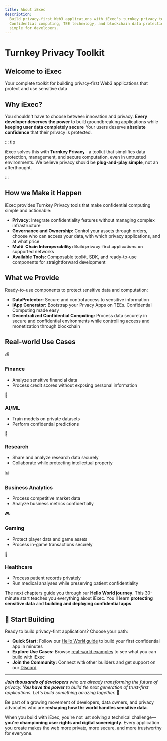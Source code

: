 ```yaml
---
title: About iExec
description:
  Build privacy-first Web3 applications with iExec's turnkey privacy toolkit.
  Confidential computing, TEE technology, and blockchain data protection made
  simple for developers.
---
```


<script setup>
import Banner from '../components/Banner.vue'
import Container from '../components/Container.vue'
</script>

# Turnkey Privacy Toolkit

<Banner>
  <h2 class="text-2xl font-bold mt-0 !border-none">Welcome to iExec</h2>
  <p>Your complete toolkit for building privacy-first Web3 applications that protect and use sensitive data</p>
</Banner>

## Why iExec?

You shouldn't have to choose between innovation and privacy. **Every developer
deserves the power** to build groundbreaking applications while **keeping user
data completely secure**. Your users deserve **absolute confidence** that their
privacy is protected.

::: tip <i></i>

iExec solves this with **Turnkey Privacy** - a toolkit that simplifies data
protection, management, and secure computation, even in untrusted environments.
We believe privacy should be **plug-and-play simple**, not an afterthought.

:::

## How we Make it Happen

iExec provides Turnkey Privacy tools that make confidential computing simple and
actionable:

- **Privacy:** Integrate confidentiality features without managing complex
  infrastructure
- **Governance and Ownership:** Control your assets through orders, choose who
  can access your data, with which privacy applications, and at what price
- **Multi-Chain Interoperability:** Build privacy-first applications on
  supported networks
- **Available Tools:** Composable toolkit, SDK, and ready-to-use components for
  straightforward development

## What we Provide

Ready-to-use components to protect sensitive data and computation:

- **DataProtector:** Secure and control access to sensitive information
- **iApp Generator:** Bootstrap your Privacy Apps on TEEs. Confidential
  Computing made easy
- **Decentralized Confidential Computing:** Process data securely in secure and
  confidential environments while controlling access and monetization through
  blockchain

## Real-world Use Cases

<div class="grid grid-cols-1 md:grid-cols-2 gap-6 my-6">
  <div class="bg-[var(--vp-c-bg-soft)] rounded-[6px] p-6 flex flex-col gap-2">
    <div class="flex items-baseline gap-2 text-lg">
      <span>💰</span>
      <h3 class="font-semibold !m-0">Finance</h3>
    </div>
    <ul class="list-disc ml-6">
      <li>Analyze sensitive financial data</li>
      <li>Process credit scores without exposing personal information</li>
    </ul>
  </div>

  <div class="bg-[var(--vp-c-bg-soft)] rounded-[6px] p-6 flex flex-col gap-2">
    <div class="flex items-baseline gap-2 text-lg">
      <span>🤖</span>
      <h3 class="font-semibold m-0!">AI/ML</h3>
    </div>
    <ul class="list-disc ml-6">
      <li>Train models on private datasets</li>
      <li>Perform confidential predictions</li>
    </ul>
  </div>

  <div class="bg-[var(--vp-c-bg-soft)] rounded-[6px] p-6 flex flex-col gap-2">
    <div class="flex items-baseline gap-2 text-lg">
      <span>🔬</span>
      <h3 class="font-semibold m-0!">Research</h3>
    </div>
    <ul class="list-disc ml-6">
      <li>Share and analyze research data securely</li>
      <li>Collaborate while protecting intellectual property</li>
    </ul>
  </div>

  <div class="bg-[var(--vp-c-bg-soft)] rounded-[6px] p-6 flex flex-col gap-2">
    <div class="flex items-baseline gap-2 text-lg">
      <span>📊</span>
      <h3 class="font-semibold m-0!">Business Analytics</h3>
    </div>
    <ul class="list-disc ml-6">
      <li>Process competitive market data</li>
      <li>Analyze business metrics confidentially</li>
    </ul>
  </div>

  <div class="bg-[var(--vp-c-bg-soft)] rounded-[6px] p-6 flex flex-col gap-2">
    <div class="flex items-baseline gap-2 text-lg">
      <span>🎮</span>
      <h3 class="font-semibold m-0!">Gaming</h3>
    </div>
    <ul class="list-disc ml-6">
      <li>Protect player data and game assets</li>
      <li>Process in-game transactions securely</li>
    </ul>
  </div>
  <div class="bg-[var(--vp-c-bg-soft)] rounded-[6px] p-6 flex flex-col gap-2">
    <div class="flex items-baseline gap-2 text-lg">
      <span>🏥</span>
      <h3 class="font-semibold m-0!">Healthcare</h3>
    </div>
    <ul class="list-disc ml-6">
      <li>Process patient records privately</li>
      <li>Run medical analyses while preserving patient confidentiality</li>
    </ul>
  </div>
</div>

<Container variant="success">

The next chapters guide you through our **Hello World journey**. This 30-minute
start teaches you everything about iExec. You'll learn **protecting sensitive
data** and **building and deploying confidential apps**.

</Container>

## 🚀 Start Building

Ready to build privacy-first applications? Choose your path:

- **Quick Start:** Follow our [Hello World guide](/get-started/helloWorld) to
  build your first confidential app in minutes
- **Explore Use Cases:** Browse [real-world examples](/get-started/use-cases) to
  see what you can build with iExec
- **Join the Community:** Connect with other builders and get support on our
  [Discord](https://discord.gg/9h25DQFSCU)

---

_**Join thousands of developers** who are already transforming the future of
privacy. **You have the power** to build the next generation of trust-first
applications. Let's build something amazing together._ 🚀

<Container variant="success" title="🏆 Join the iExec Community">

Be part of a growing movement of developers, data owners, and privacy advocates
who are **reshaping how the world handles sensitive data**.

When you build with iExec, you're not just solving a technical
challenge—**you're championing user rights and digital sovereignty**. Every
application you create makes the web more private, more secure, and more
trustworthy for everyone.

</Container>
